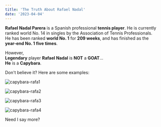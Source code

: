 ```yaml
---
title: 'The Truth About Rafael Nadal'
date: '2023-04-04'
---
```


**Rafael Nadal Parera** is a Spanish professional **tennis player**. He is currently ranked world No. 14 in singles by the Association of Tennis Professionals. He has been ranked **world No. 1** for **209 weeks**, and has finished as the **year-end No. 1 five times**.  
  
  
  
  
  
However,  
**Legendary** player **Rafael Nadal** is **NOT** a **GOAT**...  
**He** is a **Capybara**.  
  
  
  
  
  
Don't believe it? Here are some examples:  
  
  
  
  
  
![capybara-rafa1](https://user-images.githubusercontent.com/89952087/230267976-5af05837-d562-40b2-ba07-02b687f33246.jpg)  
  
![capybara-rafa2](https://user-images.githubusercontent.com/89952087/230273259-827ae146-c196-4053-99f7-0c6dc4bba2e8.JPG)  
  
![capybara-rafa3](https://user-images.githubusercontent.com/89952087/230273865-726228c4-ba1b-495e-8cd5-a8eb2d2581c3.JPG)  
  
![capybara-rafa4](https://user-images.githubusercontent.com/89952087/230274024-2623b5d0-cd0e-46a8-af55-82968475c84b.JPG)  
  
Need I say more?
